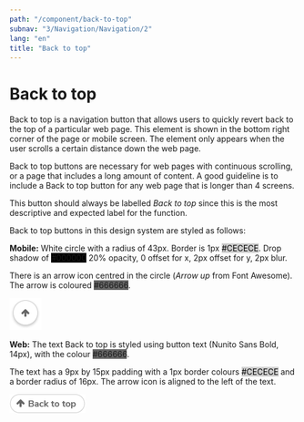 ```yaml
---
path: "/component/back-to-top"
subnav: "3/Navigation/Navigation/2"
lang: "en"
title: "Back to top"
---
```


<helmet>
<title> Back to Top - Aurora Design System </title>
</helmet>

# Back to top

Back to top is a navigation button that allows users to quickly revert back to the top of a particular web page. This element is shown in the bottom right corner of the page or mobile screen. The element only appears when the user scrolls a certain distance down the web page.

Back to top buttons are necessary for web pages with continuous scrolling, or a page that includes a long amount of content. A good guideline is to include a Back to top button for any web page that is longer than 4 screens.

<documentationtabs remove="react">
    <doctabpanel type="html">
      </doctabpanel>
    <doctabpanel type="design">
          
This button should always be labelled _Back to top_ since this is the most descriptive and expected label for the function.

Back to top buttons in this design system are styled as follows:

**Mobile:** White circle with a radius of 43px. Border is 1px <badge style="background-color: #CECECE;color:black;">#CECECE</badge>. Drop shadow of <badge style="background-color: #000000;">#000000</badge> 20% opacity, 0 offset for x, 2px offset for y, 2px blur.

There is an arrow icon centred in the circle \(_Arrow up_ from Font Awesome\). The arrow is coloured <badge style="background-color: #666666;">#666666</badge>.

![Back to top mobile component](../../../img\components\back_to_top_mobile.png)

**Web:** The text Back to top is styled using button text \(Nunito Sans Bold, 14px\), with the colour <badge style="background-color: #666666;">#666666</badge>.

The text has a 9px by 15px padding with a 1px border colours <badge style="background-color: #CECECE;color:black;">#CECECE</badge>  and a border radius of 16px. The arrow icon is aligned to the left of the text.

![Back to top web component](../../../img\components\back_to_top.png)

</doctabpanel>
</documentationtabs>


